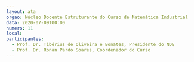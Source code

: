 ```yaml
---
layout: ata
orgao: Núcleo Docente Estruturante do Curso de Matemática Industrial
data: 2020-07-09T00:00
numero: 11
local:
participantes:
  - Prof. Dr. Tibérius de Oliveira e Bonates, Presidente do NDE
  - Prof. Dr. Ronan Pardo Soares, Coordenador do Curso
---
```

